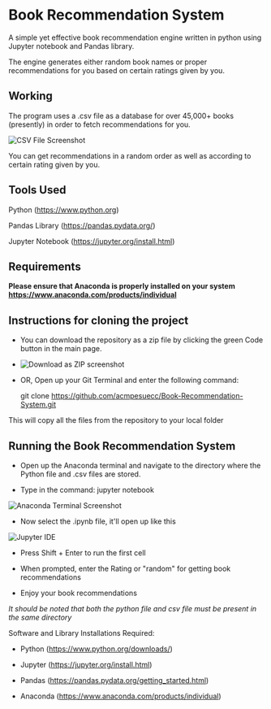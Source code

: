 


# Book Recommendation System


A simple yet effective book recommendation engine written in python using Jupyter notebook and Pandas library.

The engine generates either random book names or proper recommendations for you based on certain ratings given by you.


## Working



The program uses a .csv file as a database for over 45,000+ books (presently) in order to fetch recommendations for you.

![CSV File Screenshot](https://i.ibb.co/p2tbSv3/img-2.png)

You can get recommendations in a random order as well as according to certain rating given by you.

## Tools Used

Python (https://www.python.org)

Pandas Library (https://pandas.pydata.org/)

Jupyter Notebook (https://jupyter.org/install.html)

## Requirements

**Please ensure that Anaconda is properly installed on your system
https://www.anaconda.com/products/individual**

## Instructions for cloning the project
- You can download the repository as a zip file by clicking the green Code button in the main page.
- ![Download as ZIP screenshot](https://i.ibb.co/Fg1fmXx/img-1.png)
-  OR, Open up your Git Terminal and enter the following command:

    git clone https://github.com/acmpesuecc/Book-Recommendation-System.git

This will copy all the files from the repository to your local folder

## Running the Book Recommendation System

 - Open up the Anaconda terminal and navigate to the directory where the
   Python file and .csv files are stored.

- Type in the command: jupyter notebook 


![Anaconda Terminal Screenshot](https://i.ibb.co/thbdw5f/img-3.png)


- Now select the .ipynb file, it'll open up like this 


![Jupyter IDE](https://i.ibb.co/Qk1Mz3t/img-4.png)


- Press Shift + Enter to run the first cell

- When prompted, enter the Rating or "random" for getting book recommendations
- Enjoy your book recommendations

*It should be noted that both the python file and csv file must be present in the same directory*


Software and Library Installations Required:

- Python (https://www.python.org/downloads/)

- Jupyter (https://jupyter.org/install.html)

- Pandas (https://pandas.pydata.org/getting_started.html)

- Anaconda (https://www.anaconda.com/products/individual)

